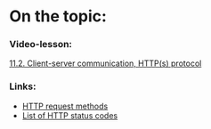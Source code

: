 # On the topic:

### Video-lesson:

[11.2. Client-server communication, HTTP(s) protocol](https://go.skillbox.ru/profession/profession-fullstack-js/js/videolesson/2e3ef72f-4fc3-47c6-9dfe-a6fc0f88f58a)

### Links:

- [HTTP request methods](https://developer.mozilla.org/en-US/docs/Web/HTTP/Methods)
- [List of HTTP status codes](https://en.wikipedia.org/wiki/List_of_HTTP_status_codes)
